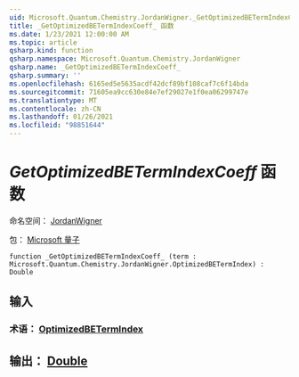 ```yaml
---
uid: Microsoft.Quantum.Chemistry.JordanWigner._GetOptimizedBETermIndexCoeff_
title: _GetOptimizedBETermIndexCoeff_ 函数
ms.date: 1/23/2021 12:00:00 AM
ms.topic: article
qsharp.kind: function
qsharp.namespace: Microsoft.Quantum.Chemistry.JordanWigner
qsharp.name: _GetOptimizedBETermIndexCoeff_
qsharp.summary: ''
ms.openlocfilehash: 6165ed5e5635acdf42dcf89bf108caf7c6f14bda
ms.sourcegitcommit: 71605ea9cc630e84e7ef29027e1f0ea06299747e
ms.translationtype: MT
ms.contentlocale: zh-CN
ms.lasthandoff: 01/26/2021
ms.locfileid: "98851644"
---
```

# <a name="_getoptimizedbetermindexcoeff_-function"></a>_GetOptimizedBETermIndexCoeff_ 函数

命名空间： [JordanWigner](xref:Microsoft.Quantum.Chemistry.JordanWigner)

包： [Microsoft 量子](https://nuget.org/packages/Microsoft.Quantum.Chemistry)




```qsharp
function _GetOptimizedBETermIndexCoeff_ (term : Microsoft.Quantum.Chemistry.JordanWigner.OptimizedBETermIndex) : Double
```


## <a name="input"></a>输入

### <a name="term--optimizedbetermindex"></a>术语： [OptimizedBETermIndex](xref:Microsoft.Quantum.Chemistry.JordanWigner.OptimizedBETermIndex)





## <a name="output--double"></a>输出： [Double](xref:microsoft.quantum.lang-ref.double)

